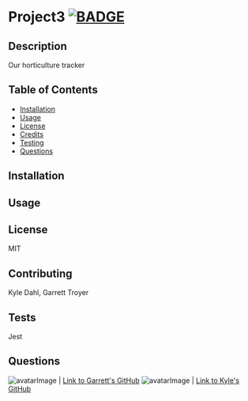 # Project3 [![BADGE](https://img.shields.io/badge/License%3A-MIT-blue)](https://img.shields.io/badge/License%3A-MIT-blue)
## Description
Our horticulture tracker
## Table of Contents
* [Installation](#installation)
* [Usage](#usage)
* [License](#license)
* [Credits](#contributing)
* [Testing](#tests)
* [Questions](#questions)
## Installation

## Usage

## License
MIT
## Contributing
Kyle Dahl, Garrett Troyer
## Tests
Jest
## Questions
![avatarImage](https://avatars1.githubusercontent.com/u/32282285?v=4) | [Link to Garrett's GitHub](https://github.com/fruityvegetables)
![avatarImage](https://avatars2.githubusercontent.com/u/61117578?v=4) | [Link to Kyle's GitHub](https://github.com/kyledahl201)
